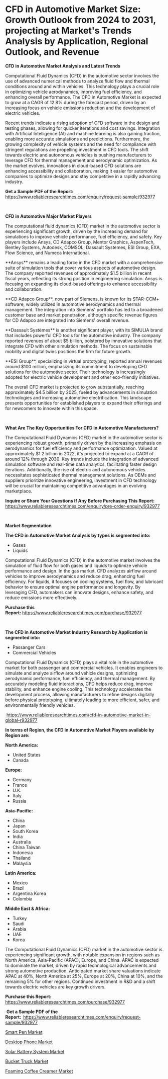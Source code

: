 <p><h1>CFD in Automotive Market Size: Growth Outlook from 2024 to 2031, projecting at Market's Trends Analysis by Application, Regional Outlook, and Revenue</h1></p><p><strong>CFD in Automotive Market Analysis and Latest Trends</strong></p>
<p><p>Computational Fluid Dynamics (CFD) in the automotive sector involves the use of advanced numerical methods to analyze fluid flow and thermal conditions around and within vehicles. This technology plays a crucial role in optimizing vehicle aerodynamics, improving fuel efficiency, and enhancing overall performance. The CFD in Automotive Market is expected to grow at a CAGR of 12.8% during the forecast period, driven by an increasing focus on vehicle emissions reduction and the development of electric vehicles. </p><p>Recent trends indicate a rising adoption of CFD software in the design and testing phases, allowing for quicker iterations and cost savings. Integration with Artificial Intelligence (AI) and machine learning is also gaining traction, enabling more accurate simulations and predictions. Furthermore, the growing complexity of vehicle systems and the need for compliance with stringent regulations are propelling investment in CFD tools. The shift towards electric and autonomous vehicles is pushing manufacturers to leverage CFD for thermal management and aerodynamic optimization. As the market evolves, innovations in cloud-based CFD solutions are enhancing accessibility and collaboration, making it easier for automotive companies to optimize designs and stay competitive in a rapidly advancing industry.</p></p>
<p><strong>Get a Sample PDF of the Report:&nbsp;</strong> <a href="https://www.reliableresearchtimes.com/enquiry/request-sample/932977?utm_campaign=1692&utm_medium=2&utm_source=Github&utm_content=ia&utm_term=18102024&utm_id=cfd-in-automotive">https://www.reliableresearchtimes.com/enquiry/request-sample/932977</a></p>
<p>&nbsp;</p>
<p><strong>CFD in Automotive Major Market Players</strong></p>
<p><p>The computational fluid dynamics (CFD) market in the automotive sector is experiencing significant growth, driven by the increasing demand for simulations to improve vehicle performance, fuel efficiency, and safety. Key players include Ansys, CD Adapco Group, Mentor Graphics, AspenTech, Bentley Systems, Autodesk, COMSOL, Dassault Systèmes, ESI Group, EXA, Flow Science, and Numeca International.</p><p>**Ansys** remains a leading force in the CFD market with a comprehensive suite of simulation tools that cover various aspects of automotive design. The company reported revenues of approximately $1.5 billion in recent fiscal years, reflecting its strong position in engineering simulation. Ansys is focusing on expanding its cloud-based offerings to enhance accessibility and collaboration.</p><p>**CD Adapco Group**, now part of Siemens, is known for its STAR-CCM+ software, widely utilized in automotive aerodynamics and thermal management. The integration into Siemens' portfolio has led to a broadened customer base and market penetration, although specific revenue figures for CD Adapco are integrated into Siemens' overall revenue.</p><p>**Dassault Systèmes** is another significant player, with its SIMULIA brand that includes powerful CFD tools for the automotive industry. The company reported revenues of about $5 billion, bolstered by innovative solutions that integrate CFD with other simulation methods. The focus on sustainable mobility and digital twins positions the firm for future growth.</p><p>**ESI Group**, specializing in virtual prototyping, reported annual revenues around $100 million, emphasizing its commitment to developing CFD solutions for the automotive sector. Their technology is increasingly adopted for electric vehicle development and other eco-friendly initiatives.</p><p>The overall CFD market is projected to grow substantially, reaching approximately $4.5 billion by 2025, fueled by advancements in simulation technologies and increasing automotive electrification. This landscape presents opportunities for established players to expand their offerings and for newcomers to innovate within this space.</p></p>
<p>&nbsp;</p>
<p><strong>What Are The Key Opportunities For CFD in Automotive Manufacturers?</strong></p>
<p><p>The Computational Fluid Dynamics (CFD) market in the automotive sector is experiencing robust growth, primarily driven by the increasing emphasis on aerodynamics for fuel efficiency and performance optimization. Valued at approximately $1.2 billion in 2022, it's projected to expand at a CAGR of around 12% through 2030. Key trends include the integration of advanced simulation software and real-time data analytics, facilitating faster design iterations. Additionally, the rise of electric and autonomous vehicles necessitates sophisticated thermal management solutions. As OEMs and suppliers prioritize innovative engineering, investment in CFD technology will be crucial for maintaining competitive advantages in an evolving marketplace.</p></p>
<p><strong>Inquire or Share Your Questions If Any Before Purchasing This Report:</strong> <a href="https://www.reliableresearchtimes.com/enquiry/pre-order-enquiry/932977?utm_campaign=1692&utm_medium=2&utm_source=Github&utm_content=ia&utm_term=18102024&utm_id=cfd-in-automotive">https://www.reliableresearchtimes.com/enquiry/pre-order-enquiry/932977</a></p>
<p>&nbsp;</p>
<p><strong>Market Segmentation</strong></p>
<p><strong>The CFD in Automotive Market Analysis by types is segmented into:</strong></p>
<p><ul><li>Gases</li><li>Liquids</li></ul></p>
<p><p>Computational Fluid Dynamics (CFD) in the automotive market involves the simulation of fluid flow for both gases and liquids to optimize vehicle performance and design. In the gas market, CFD analyzes airflow around vehicles to improve aerodynamics and reduce drag, enhancing fuel efficiency. For liquids, it focuses on cooling systems, fuel flow, and lubricant behavior to ensure optimal engine performance and longevity. By leveraging CFD, automakers can innovate designs, enhance safety, and reduce emissions more effectively.</p></p>
<p><strong>Purchase this Report:&nbsp;</strong><a href="https://www.reliableresearchtimes.com/purchase/932977?utm_campaign=1692&utm_medium=2&utm_source=Github&utm_content=ia&utm_term=18102024&utm_id=cfd-in-automotive">https://www.reliableresearchtimes.com/purchase/932977</a></p>
<p>&nbsp;</p>
<p><strong>The CFD in Automotive Market Industry Research by Application is segmented into:</strong></p>
<p><ul><li>Passanger Cars</li><li>Commercial Vehicles</li></ul></p>
<p><p>Computational Fluid Dynamics (CFD) plays a vital role in the automotive market for both passenger and commercial vehicles. It enables engineers to simulate and analyze airflow around vehicle designs, optimizing aerodynamic performance, fuel efficiency, and thermal management. By accurately modeling fluid interactions, CFD helps reduce drag, improve stability, and enhance engine cooling. This technology accelerates the development process, allowing manufacturers to refine designs digitally before physical prototyping, ultimately leading to more efficient, safer, and environmentally friendly vehicles.</p></p>
<p><a href="https://www.reliableresearchtimes.com/cfd-in-automotive-market-in-global-r932977?utm_campaign=1692&utm_medium=2&utm_source=Github&utm_content=ia&utm_term=18102024&utm_id=cfd-in-automotive">&nbsp;https://www.reliableresearchtimes.com/cfd-in-automotive-market-in-global-r932977</a></p>
<p><strong>In terms of Region, the CFD in Automotive Market Players available by Region are:</strong></p>
<p>
    <p> <strong> North America: </strong>
        <ul>
            <li>United States</li>
            <li>Canada</li>
        </ul>
        </p> 
    <p> <strong> Europe: </strong>
        <ul>
            <li>Germany</li>
            <li>France</li>
            <li>U.K.</li>
            <li>Italy</li>
            <li>Russia</li>
        </ul>
        </p> 
    <p> <strong> Asia-Pacific: </strong>
        <ul>
            <li>China</li>
            <li>Japan</li>
            <li>South Korea</li>
            <li>India</li>
            <li>Australia</li>
            <li>China Taiwan</li>
            <li>Indonesia</li>
            <li>Thailand</li>
            <li>Malaysia</li>
        </ul>
        </p> 
    <p> <strong> Latin America: </strong>
        <ul>
            <li>Mexico</li>
            <li>Brazil</li>
            <li>Argentina Korea</li>
            <li>Colombia</li>
        </ul>
        </p> 
    <p> <strong> Middle East & Africa: </strong>
        <ul>
            <li>Turkey</li>
            <li>Saudi</li>
            <li>Arabia</li>
            <li>UAE</li>
            <li>Korea</li>
        </ul>
    </p>
    </p>
<p><p>The Computational Fluid Dynamics (CFD) market in the automotive sector is experiencing significant growth, with notable expansion in regions such as North America, Asia-Pacific (APAC), Europe, and China. APAC is expected to dominate the market, driven by rapid technological advancements and strong automotive production. Anticipated market share valuations indicate APAC at 40%, North America at 25%, Europe at 20%, China at 10%, and the remaining 5% for other regions. Continued investment in R&D and a shift towards electric vehicles are key growth drivers.</p></p>
<p><strong>Purchase this Report: </strong><a href="https://www.reliableresearchtimes.com/purchase/932977?utm_campaign=1692&utm_medium=2&utm_source=Github&utm_content=ia&utm_term=18102024&utm_id=cfd-in-automotive">https://www.reliableresearchtimes.com/purchase/932977</a></p>
<p>&nbsp;<strong>Get a Sample PDF of the Report:&nbsp;&nbsp;</strong><a href="https://www.reliableresearchtimes.com/enquiry/request-sample/932977?utm_campaign=1692&utm_medium=2&utm_source=Github&utm_content=ia&utm_term=18102024&utm_id=cfd-in-automotive">https://www.reliableresearchtimes.com/enquiry/request-sample/932977</a></p>
<p><strong></strong></p>
<p><p><a href="https://www.linkedin.com/pulse/strategic-insights-global-smart-pen-market-trends-2024-2031-1a6kf?utm_campaign=1692&utm_medium=2&utm_source=Github&utm_content=ia&utm_term=18102024&utm_id=cfd-in-automotive">Smart Pen Market</a></p><p><a href="https://www.linkedin.com/pulse/desktop-phone-market-outlook-share-analysis-growth-trends-gjbaf?utm_campaign=1692&utm_medium=2&utm_source=Github&utm_content=ia&utm_term=18102024&utm_id=cfd-in-automotive">Desktop Phone Market</a></p><p><a href="https://www.linkedin.com/pulse/strategic-market-insights-navigating-global-solar-battery-system-i0dpc?utm_campaign=1692&utm_medium=2&utm_source=Github&utm_content=ia&utm_term=18102024&utm_id=cfd-in-automotive">Solar Battery System Market</a></p><p><a href="https://www.linkedin.com/pulse/global-bucket-truck-market-size-trends-analysis-regional-outlook-nvenf?utm_campaign=1692&utm_medium=2&utm_source=Github&utm_content=ia&utm_term=18102024&utm_id=cfd-in-automotive">Bucket Truck Market</a></p><p><a href="https://www.linkedin.com/pulse/foaming-coffee-creamer-market-global-share-ranking-overall-82uee?utm_campaign=1692&utm_medium=2&utm_source=Github&utm_content=ia&utm_term=18102024&utm_id=cfd-in-automotive">Foaming Coffee Creamer Market</a></p></p>